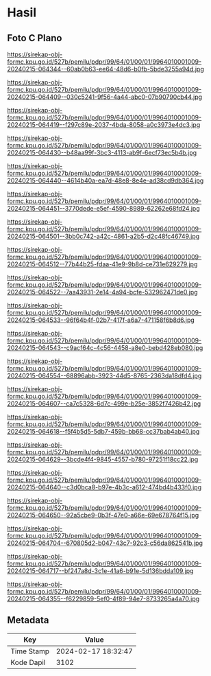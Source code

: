 # Hasil

## Foto C Plano

https://sirekap-obj-formc.kpu.go.id/527b/pemilu/pdpr/99/64/01/00/01/9964010001009-20240215-064344--60ab0b63-ee64-48d6-b0fb-5bde3255a94d.jpg

https://sirekap-obj-formc.kpu.go.id/527b/pemilu/pdpr/99/64/01/00/01/9964010001009-20240215-064409--030c5241-9f56-4a44-abc0-07b90790cb44.jpg

https://sirekap-obj-formc.kpu.go.id/527b/pemilu/pdpr/99/64/01/00/01/9964010001009-20240215-064419--f297c89e-2037-4bda-8058-a0c3973e4dc3.jpg

https://sirekap-obj-formc.kpu.go.id/527b/pemilu/pdpr/99/64/01/00/01/9964010001009-20240215-064430--b48aa99f-3bc3-4113-ab9f-6ecf73ec5b4b.jpg

https://sirekap-obj-formc.kpu.go.id/527b/pemilu/pdpr/99/64/01/00/01/9964010001009-20240215-064440--4614b40a-ea7d-48e8-8e4e-ad38cd9db364.jpg

https://sirekap-obj-formc.kpu.go.id/527b/pemilu/pdpr/99/64/01/00/01/9964010001009-20240215-064451--3770dede-e5ef-4590-8989-62262e68fd24.jpg

https://sirekap-obj-formc.kpu.go.id/527b/pemilu/pdpr/99/64/01/00/01/9964010001009-20240215-064501--3bb0c742-a42c-4861-a2b5-d2c48fc46749.jpg

https://sirekap-obj-formc.kpu.go.id/527b/pemilu/pdpr/99/64/01/00/01/9964010001009-20240215-064512--77b44b25-fdaa-41e9-9b8d-ce731e629279.jpg

https://sirekap-obj-formc.kpu.go.id/527b/pemilu/pdpr/99/64/01/00/01/9964010001009-20240215-064522--7aa43931-2e14-4a94-bcfe-532962471de0.jpg

https://sirekap-obj-formc.kpu.go.id/527b/pemilu/pdpr/99/64/01/00/01/9964010001009-20240215-064533--96f64b4f-02b7-417f-a6a7-471158f6b8d6.jpg

https://sirekap-obj-formc.kpu.go.id/527b/pemilu/pdpr/99/64/01/00/01/9964010001009-20240215-064543--c9acf64c-4c56-4458-a8e0-bebd428eb080.jpg

https://sirekap-obj-formc.kpu.go.id/527b/pemilu/pdpr/99/64/01/00/01/9964010001009-20240215-064554--68896abb-3923-44d5-8765-2363da18dfd4.jpg

https://sirekap-obj-formc.kpu.go.id/527b/pemilu/pdpr/99/64/01/00/01/9964010001009-20240215-064607--ca7c5328-6d7c-499e-b25e-3852f7426b42.jpg

https://sirekap-obj-formc.kpu.go.id/527b/pemilu/pdpr/99/64/01/00/01/9964010001009-20240215-064618--f5f4b5d5-5db7-459b-bb68-cc37bab4ab40.jpg

https://sirekap-obj-formc.kpu.go.id/527b/pemilu/pdpr/99/64/01/00/01/9964010001009-20240215-064629--3bcde4f4-9845-4557-b780-97251f18cc22.jpg

https://sirekap-obj-formc.kpu.go.id/527b/pemilu/pdpr/99/64/01/00/01/9964010001009-20240215-064640--c3d0bca8-b97e-4b3c-a612-474bd4b433f0.jpg

https://sirekap-obj-formc.kpu.go.id/527b/pemilu/pdpr/99/64/01/00/01/9964010001009-20240215-064650--92a5cbe9-0b3f-47e0-a66e-69e678764f15.jpg

https://sirekap-obj-formc.kpu.go.id/527b/pemilu/pdpr/99/64/01/00/01/9964010001009-20240215-064704--670805d2-b047-43c7-92c3-c56da862541b.jpg

https://sirekap-obj-formc.kpu.go.id/527b/pemilu/pdpr/99/64/01/00/01/9964010001009-20240215-064717--bf247a8d-3c1e-41a6-b91e-5d136bdda109.jpg

https://sirekap-obj-formc.kpu.go.id/527b/pemilu/pdpr/99/64/01/00/01/9964010001009-20240215-064355--f6229859-5ef0-4f89-94e7-8733265a4a70.jpg


## Metadata

| Key        | Value               |
| ---------- | ------------------- |
| Time Stamp | 2024-02-17 18:32:47 |
| Kode Dapil | 3102                |



